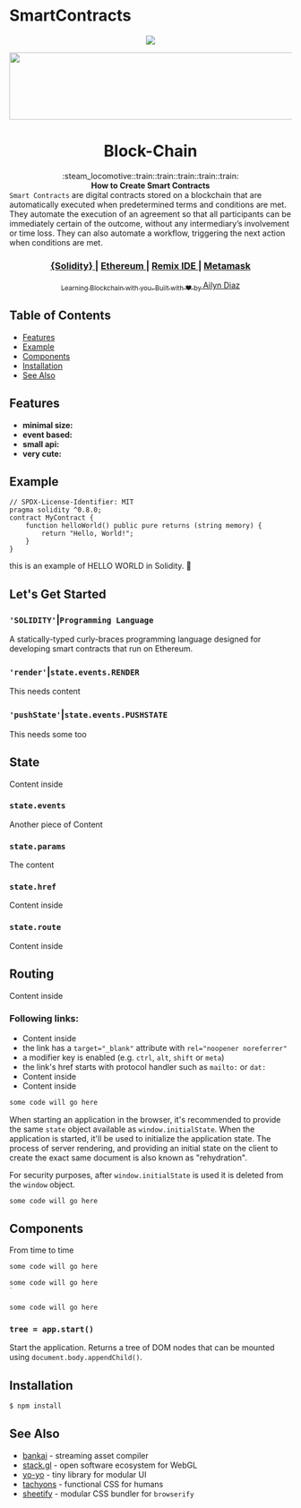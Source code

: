 # SmartContracts
<!--💬GREETINGSTITLE / 🌐WEBSITE: https://github.com/denvercoder1/readme-typing-svg -->
<p align="center">
<img src="https://readme-typing-svg.herokuapp.com?font=Orbitron&size=40&color=%2379A500&height=67&duration=3000&center=true&lines=%F0%9F%85%B6%F0%9F%86%81%F0%9F%85%B4%F0%9F%85%B4%F0%9F%86%83%F0%9F%85%B8%F0%9F%85%BD%F0%9F%85%B6%F0%9F%86%82">

<p align="center">
  <img src="https://i.imgur.com/AZa5yxa.png" height="120" width="600">
</p>

<h1 align="center">Block-Chain</h1>

<div align="center">
  :steam_locomotive::train::train::train::train::train:
</div>
<div align="center">
  <strong>How to Create Smart Contracts</strong>
</div>
<divgn="center">
    <code>Smart Contracts</code> are digital contracts stored on a blockchain that are automatically executed when predetermined terms and conditions are met. They automate the execution of an agreement so that all participants can be immediately certain of the outcome, without any intermediary’s involvement or time loss. They can also automate a workflow, triggering the next action when conditions are met.</div>
<br>

<div align="center">
  <h3>
    <a href="https://soliditylang.org/">
      {Solidity}
    </a>
    <span> | </span>
    <a href="https://ethereum.org/en/">
      Ethereum
    </a>
    <span> | </span>
    <a href="http://remix.ethereum.org/">
      Remix IDE
    </a>
    <span> | </span>
        <a href="https://metamask.io/">
      Metamask
  </h3>
</div>

<div align="center">
  <sub>Learning Blockchain with you. Built with ❤︎ by
  <a href="https://twitter.com/L19U1D4N63L"> Ailyn Diaz</a>
  </a>
</div>

## Table of Contents
- [Features](#features)
- [Example](#example)
- [Components](#components)
- [Installation](#installation)
- [See Also](#see-also)

## Features
- __minimal size:__ 
- __event based:__ 
- __small api:__ 
- __very cute:__ 

## Example
```solidity
// SPDX-License-Identifier: MIT
pragma solidity ^0.8.0;
contract MyContract {
    function helloWorld() public pure returns (string memory) {
        return "Hello, World!";
    }
}
```
this is an example of HELLO WORLD in Solidity. 🤠

## Let's Get Started


### `'SOLIDITY'`|`Programming Language`
A statically-typed curly-braces programming language designed for developing smart contracts that run on Ethereum.

### `'render'`|`state.events.RENDER`
This needs content 


### `'pushState'`|`state.events.PUSHSTATE`
This needs some too 

## State
Content inside

### `state.events`
Another piece of Content

### `state.params`
The content

### `state.href`
Content inside

### `state.route`
Content inside

## Routing
Content inside

### Following links:
- Content inside
- the link has a `target="_blank"` attribute with `rel="noopener noreferrer"`
- a modifier key is enabled (e.g. `ctrl`, `alt`, `shift` or `meta`)
- the link's href starts with protocol handler such as `mailto:` or `dat:`
- Content inside
- Content inside

```js
some code will go here 
```

When starting an application in the browser, it's recommended to provide the
same `state` object available as `window.initialState`. When the application is
started, it'll be used to initialize the application state. The process of
server rendering, and providing an initial state on the client to create the
exact same document is also known as "rehydration".

For security purposes, after `window.initialState` is used it is deleted from
the `window` object.

```html
some code will go here 
```

## Components
From time to time 

```js
some code will go here 
```

```js
some code will go here 
`
```

```js
some code will go here 
```

### `tree = app.start()`
Start the application. Returns a tree of DOM nodes that can be mounted using
`document.body.appendChild()`.


## Installation
```sh
$ npm install 
```

## See Also
- [bankai](https://github.com/choojs/bankai) - streaming asset compiler
- [stack.gl](http://stack.gl/) - open software ecosystem for WebGL
- [yo-yo](https://github.com/maxogden/yo-yo) - tiny library for modular UI
- [tachyons](https://github.com/tachyons-css/tachyons) - functional CSS for
  humans
- [sheetify](https://github.com/stackcss/sheetify) - modular CSS bundler for
  `browserify`



